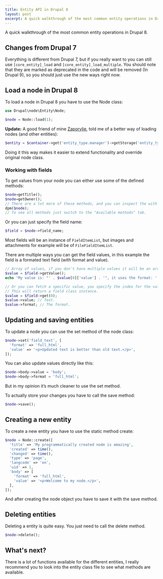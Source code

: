```yaml
---
title: Entity API in Drupal 8
layout: post
excerpt: A quick walkthrough of the most common entity operations in Drupal 8.
---
```


A quick walkthrough of the most common entity operations in Drupal 8.


## Changes from Drupal 7

Everything is different from Drupal 7, but if you really want to you can still use `[core_entity]_load` and `[core_entity]_load_multiple`. You should note that they are marked as deprecated in the code and will be removed (In Drupal 9), so you should just use the new ways right now.


## Load a node in Drupal 8

To load a node in Drupal 8 you have to use the Node class:

```PHP
use Drupal\node\Entity\Node;

$node = Node::load(1);
```

**Update:**
A good friend of mine [Zaporylie](http://github.com/zaporylie), told me of a better way of loading nodes (and other entities):

```PHP
$entity = $container->get('entity_type.manager')->getStorage('entity_type')->load($entity_id);
```

Doing it this way makes it easier to extend functionality and override original node class.

### Working with fields

To get values from your node you can either use some of the defined methods:

```PHP
$node→getTitle();
$node→getOwner();
// There are a lot more of these methods, and you can inspect the with dpm().
dpm($node);
// To see all methods just switch to the "Available methods" tab.
```

Or you can just specify the field name:

```PHP
$field = $node->field_name;
```

Most fields will be an instance of `FieldItemList`, but images and attachments for example will be of `FileFieldItemList`.

There are multiple ways you can get the field values, in this example the field is a formated text field (with format and value).

```PHP
// Array of values, if you don't have multiple values it will be an array with one item.
$value = $field->getValue();
echo 'My value is: "' . $value[0]['value'] . '", it uses the format: ' . $value[0]['format'];

// Or you can fetch a specific value, you specify the index for the value you want.
// This will return a field class instance.
$value = $field->get(0);
$value->value; // Text.
$value->format; // The format.
```

## Updating and saving entities

To update a node you can use the set method of the node class:

```PHP
$node->set('field_text', [
  'format' => 'full_html',
  'value' => '<p>Updated text is better than old text.</p>',
]);
```

You can also update values directly like this:

```PHP
$node->body->value = 'body';
$node->body->format = 'full_html';
```

But in my opinion it’s much cleaner to use the set method.

To actually store your changes you have to call the save method:

```PHP
$node->save();
```

## Creating a new entity

To create a new entity you have to use the static method create:

```PHP
$node = Node::create([
  'title' => 'My programmatically created node is amazing',
  'created' => time(),
  'changed' => time(),
  'type' => 'page',
  'langcode' => 'en',
  'uid' => 1,
  'body' => [
    'format' => 'full_html',
    'value' => '<p>Welcome to my node.</p>',
  ],
]);
```

And after creating the node object you have to save it with the save method.

## Deleting entities

Deleting a entity is quite easy. You just need to call the delete method.

```PHP
$node->delete();
```

## What's next?

There is a lot of functions available for the different entities, I really recommend you to look into the entity class file to see what methods are available.